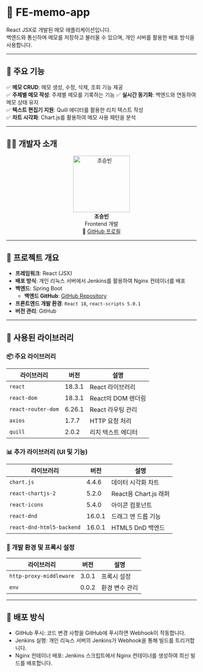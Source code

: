 # 📝 FE-memo-app

React JSX로 개발된 메모 애플리케이션입니다.  
백엔드와 통신하며 메모를 저장하고 불러올 수 있으며, 개인 서버를 활용한 배포 방식을 사용합니다.

---

## 🌟 주요 기능

✅ **메모 CRUD**: 메모 생성, 수정, 삭제, 조회 기능 제공  
✅ **주제별 메모 작성**: 주제별 메모를 기록하는 기능
✅ **실시간 동기화**: 백엔드와 연동하여 메모 상태 유지  
✅ **텍스트 편집기 지원**: Quill 에디터를 활용한 리치 텍스트 작성  
✅ **차트 시각화**: Chart.js를 활용하여 메모 사용 패턴을 분석  

---

## 👨‍💻 개발자 소개

<div align="center">
  <img src="https://avatars.githubusercontent.com/u/67574367?s=150&v=4" alt="조승빈" width="150">
  <br>
  <strong>조승빈</strong>
  <br>
  Frontend 개발
  <br>
  🔗 <a href="https://github.com/vkflco08">GitHub 프로필</a>
</div>

---

## 🚀 프로젝트 개요
- **프레임워크**: React (JSX)
- **배포 방식**: 개인 리눅스 서버에서 Jenkins를 활용하여 Nginx 컨테이너를 배포
- **백엔드**: Spring Boot  
  - **백엔드 GitHub**: [GitHub Repository]([https://github.com/your-backend-repo](https://github.com/vkflco08/BE-memo-app.git))
- **프론트엔드 개발 환경**: `React 18`, `react-scripts 5.0.1`
- **버전 관리**: GitHub

---

## 📌 사용된 라이브러리

### 📦 주요 라이브러리
| 라이브러리 | 버전 | 설명 |
|------------|------|------|
| `react` | 18.3.1 | React 라이브러리 |
| `react-dom` | 18.3.1 | React의 DOM 렌더링 |
| `react-router-dom` | 6.26.1 | React 라우팅 관리 |
| `axios` | 1.7.7 | HTTP 요청 처리 |
| `quill` | 2.0.2 | 리치 텍스트 에디터 |

### 📊 추가 라이브러리 (UI 및 기능)
| 라이브러리 | 버전 | 설명 |
|------------|------|------|
| `chart.js` | 4.4.6 | 데이터 시각화 차트 |
| `react-chartjs-2` | 5.2.0 | React용 Chart.js 래퍼 |
| `react-icons` | 5.4.0 | 아이콘 컴포넌트 |
| `react-dnd` | 16.0.1 | 드래그 앤 드롭 기능 |
| `react-dnd-html5-backend` | 16.0.1 | HTML5 DnD 백엔드 |

### 🔧 개발 환경 및 프록시 설정
| 라이브러리 | 버전 | 설명 |
|------------|------|------|
| `http-proxy-middleware` | 3.0.1 | 프록시 설정 |
| `env` | 0.0.2 | 환경 변수 관리 |

---

## 🚀 배포 방식
- GitHub 푸시: 코드 변경 사항을 GitHub에 푸시하면 Webhook이 작동합니다.
- Jenkins 실행: 개인 리눅스 서버의 Jenkins가 Webhook을 통해 빌드를 트리거합니다.
- Nginx 컨테이너 배포: Jenkins 스크립트에서 Nginx 컨테이너를 생성하여 최신 빌드를 배포합니다.

